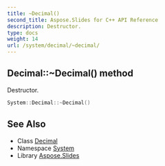 ```yaml
---
title: ~Decimal()
second_title: Aspose.Slides for C++ API Reference
description: Destructor.
type: docs
weight: 14
url: /system/decimal/~decimal/
---
```

## Decimal::~Decimal() method


Destructor.

```cpp
System::Decimal::~Decimal()
```

## See Also

* Class [Decimal](../)
* Namespace [System](../../)
* Library [Aspose.Slides](../../../)